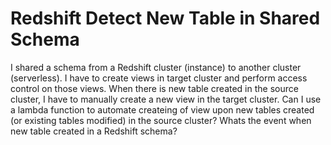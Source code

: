 
# Redshift Detect New Table in Shared Schema

I shared a schema from a Redshift cluster (instance) to another cluster (serverless). I have to create views in target cluster and perform access control on those views. When there is new table created in the source cluster, I have to manually create a new view in the target cluster.
Can I use a lambda function to automate createing of view upon new tables created (or existing tables modified) in the source cluster? Whats the event when new table created in a Redshift schema?

        
